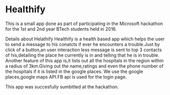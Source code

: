 # Healthify
This is a small app done as part of participating in the Microsoft hackathon for the 1st and 2nd year BTech students held in 2016.

Details about Helathify
Healthify is a health based app which helps the user to send a message to his conatcts if ever he encounters a trouble.Just by click of a button,an user interaction less message is sent to top 3 contacts of his,detailing the place he currently is in and telling that he is in trouble.
Another feature of this app is,it lists out all the hospitals in the region within a radius of 3km.Giving out the name,ratings and even the phone number of the hospitals if it is listed in the google places.
We use the google places,google maps API.FB api is used for the login page.

This app was succesfully sumbitted at the hackathon.
